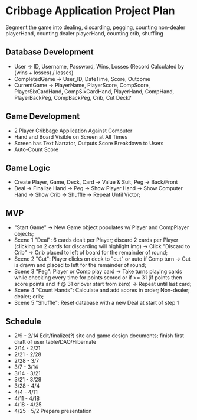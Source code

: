 # Cribbage Application Project Plan
Segment the game into dealing, discarding, pegging, counting non-dealer playerHand,
counting dealer playerHand, counting crib, shuffling

## Database Development
- User -> ID, Username, Password, Wins, Losses (Record Calculated by 
  (wins + losses) / losses)
- CompletedGame -> User_ID, DateTime, Score, Outcome
- CurrentGame -> PlayerName, PlayerScore, CompScore, PlayerSixCardHand, 
  CompSixCardHand, PlayerHand, CompHand, PlayerBackPeg, CompBackPeg, Crib, Cut
  Deck?
  
## Game Development
- 2 Player Cribbage Application Against Computer
- Hand and Board Visible on Screen at All Times
- Screen has Text Narrator, Outputs Score Breakdown to Users
- Auto-Count Score

## Game Logic
- Create Player, Game, Deck, Card -> Value & Suit, Peg -> Back/Front
- Deal -> Finalize Hand -> Peg -> Show Player Hand -> Show Computer Hand -> 
  Show Crib -> Shuffle -> Repeat Until Victor;

## MVP
- "Start Game" -> New Game object populates w/ Player and CompPlayer objects;
- Scene 1 "Deal": 6 cards dealt per Player; discard 2 cards per Player 
  (clicking on 2 cards for discarding will highlight img) -> Click "Discard to 
  Crib" -> Crib placed to left of board for the remainder of round;
- Scene 2 "Cut": Player clicks on deck to "cut" or auto if Comp turn -> Cut is 
  drawn and placed to left for the remainder of round;
- Scene 3 "Peg": Player or Comp play card -> Take turns playing cards while 
  checking every time for points scored or if >= 31 (if points then score
  points and if @ 31 or over start from zero) -> Repeat until last card;
- Scene 4 "Count Hands": Calculate and add scores in order; Non-dealer; dealer;
  crib;
- Scene 5 "Shuffle": Reset database with a new Deal at start of step 1

## Schedule
- 2/9 - 2/14 Edit/finalize(?) site and game design documents; finish first 
  draft of user table/DAO/Hibernate
- 2/14 - 2/21 
- 2/21 - 2/28 
- 2/28 - 3/7
- 3/7 - 3/14
- 3/14 - 3/21
- 3/21 - 3/28
- 3/28 - 4/4
- 4/4 - 4/11
- 4/11 - 4/18
- 4/18 - 4/25
- 4/25 - 5/2 Prepare presentation